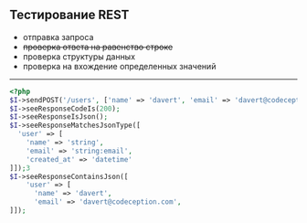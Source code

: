 ## Тестирование REST

* отправка запроса
* ~~проверка ответа на равенство строке~~
* проверка структуры данных
* проверка на вхождение определенных значений 

---

```php
<?php
$I->sendPOST('/users', ['name' => 'davert', 'email' => 'davert@codeception.com']);
$I->seeResponseCodeIs(200);
$I->seeResponseIsJson();
$I->seeResponseMatchesJsonType([
  'user' => [
    'name' => 'string',
    'email' => 'string:email',
    'created_at' => 'datetime'
]]);3
$I->seeResponseContainsJson([
    'user' => [
      'name' => 'davert',
      'email' => 'davert@codeception.com',
]]);
```